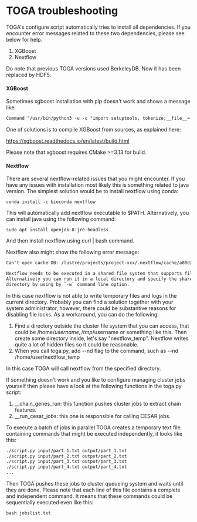# TOGA troubleshooting

TOGA's configure script automatically tries to install all dependencies.
If you encounter error messages related to these two dependencies, please see below for help.

1) XGBoost
2) Nextflow

Do note that previous TOGA versions used BerkeleyDB.
Now it has been replaced by HDF5.

#### XGBoost

Sometimes xgboost installation with pip doesn't work and shows a message like:

```txt
Command "/usr/bin/python3 -u -c "import setuptools, tokenize;__file__='/genome/scratch/tmp/pip-install-g6qbjl5j/xgboost/setup.py';f=getattr(tokenize, 'open', open)(__file__);code=f.read().replace('\r\n', '\n');f.close();exec(compile(code, __file__, 'exec'))" install --record /genome/scratch/tmp/pip-record-4dhjvr_9/install-record.txt --single-version-externally-managed --compile" failed with error code 1 in /genome/scratch/tmp/pip-install-g6qbjl5j/xgboost/
```

One of solutions is to compile XGBoost from sources, as explained here:

<https://xgboost.readthedocs.io/en/latest/build.html>

Please note that xgboost requires CMake >=3.13 for build.

#### Nextflow

There are several nextflow-related issues that you might encounter.
If you have any issues with installation most likely this is something related to java version.
The simplest solution would be to install nextflow using conda:

```shell
conda install -c bioconda nextflow
```

This will automatically add nextflow executable to $PATH.
Alternatively, you can install java using the following command:

```shell
sudo apt install openjdk-8-jre-headless
```

And then install nextflow using curl | bash command.

Nextflow also might show the following error message:

```txt
Can't open cache DB: /lustre/projects/project-xxx/.nextflow/cache/a80d212d-5a68-42b0-a8a5-d92665bdc492/db

Nextflow needs to be executed in a shared file system that supports file locks.
Alternatively you can run it in a local directory and specify the shared work
directory by using by `-w` command line option.
```

In this case nextflow is not able to write temporary files and logs in the current directory.
Probably you can find a solution together with your system administrator, however, there
could be substantive reasons for disabling file locks.
As a workaround, you can do the following:

1) Find a directory outside the cluster file system that you can access, that could be
/home/$username, /tmp/$username or something like this. Then create some directory inside,
let's say "nextflow_temp".
Nextflow writes quite a lot of hidden files so it could be reasonable.
2) When you call toga.py, add --nd flag to the command, such as --nd /home/user/nextflow_temp

In this case TOGA will call nextflow from the specified directory.

If something doesn't work and you like to configure managing cluster jobs yourself then
please have a look at the following functions in the toga.py script:

1) __chain_genes_run: this function pushes cluster jobs to extract chain features.
2) __run_cesar_jobs: this one is responsible for calling CESAR jobs.

To execute a batch of jobs in parallel TOGA creates a temporary text file
containing commands that might be executed independently, it looks like this:

```txt
./script.py input/part_1.txt output/part_1.txt
./script.py input/part_2.txt output/part_2.txt
./script.py input/part_3.txt output/part_3.txt
./script.py input/part_4.txt output/part_4.txt
...
```

Then TOGA pushes these jobs to cluster queueing system and waits until they are done.
Please note that each line of this file contains a complete and independent command.
It means that these commands could be sequentially executed even like this:

```shell
bash jobslist.txt
```
